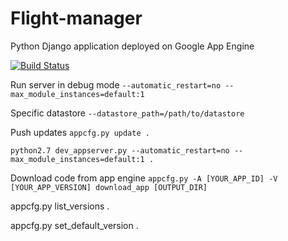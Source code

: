 # Flight-manager
Python Django application deployed on Google App Engine


[![Build Status](https://travis-ci.org/egenerat/flight-manager.svg?branch=master)](https://travis-ci.org/egenerat/gae-django)

Run server in debug mode
`--automatic_restart=no --max_module_instances=default:1`

Specific datastore
`--datastore_path=/path/to/datastore`

Push updates
`appcfg.py update .`

`python2.7 dev_appserver.py --automatic_restart=no --max_module_instances=default:1 .`

Download code from app engine
`appcfg.py -A [YOUR_APP_ID] -V [YOUR_APP_VERSION] download_app [OUTPUT_DIR]`

appcfg.py list_versions .

appcfg.py set_default_version .